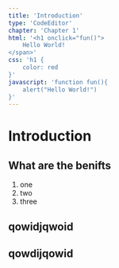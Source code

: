 ```yaml
---
title: 'Introduction'
type: 'CodeEditor'
chapter: 'Chapter 1'
html: '<h1 onclick="fun()">    Hello World!</span>'
css: 'h1 {    color: red}'
javascript: 'function fun(){
    alert("Hello World!")
}'
---
```

# Introduction

## What are the benifts

1. one
1. two
1. three

## qowidjqwoid

## qowdijqowid